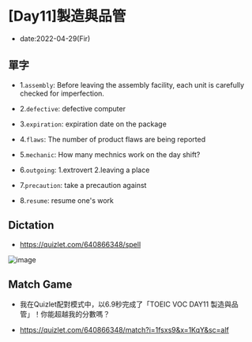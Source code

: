 # [Day11]製造與品管

* date:2022-04-29(Fir)

## 單字

* 1.`assembly`: Before leaving the assembly facility, each unit is carefully checked for imperfection.

* 2.`defective`: defective computer

* 3.`expiration`: expiration date on the package

* 4.`flaws`: The number of product flaws are being reported

* 5.`mechanic`: How many mechnics work on the day shift?

* 6.`outgoing`: 1.extrovert 2.leaving a place

* 7.`precaution`: take a precaution against
* 8.`resume`: resume one's work

## Dictation

* https://quizlet.com/640866348/spell

![image](https://user-images.githubusercontent.com/16321107/166149901-4e6b7447-0514-4697-82b2-ae8ee4983470.png)


## Match Game
* 我在Quizlet配對模式中，以6.9秒完成了「TOEIC VOC DAY11 製造與品管」！你能超越我的分數嗎？

* https://quizlet.com/640866348/match?i=1fsxs9&x=1KqY&sc=alf

